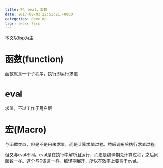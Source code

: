 ```yaml
---
title: 宏，eval，函数
date: 2017-08-03 22:51:21 +0800
categories: develop
tags: emacs lisp
---
```


本文以lisp为主
<!-- more -->

# 函数(function)

函数就是一个子程序，执行即运行求值

# eval

求值，不过工作于用户层

# 宏(Macro)

与函数类似，但是不是用来求值，而是计算求值过程。然后调用后执行求值过程。

但又与eval不同。eval是在执行中解析且运行，而宏是编译期先计算过程，之后同函数一样。这个与C语言一样，编译期展开，所以在效率上要高于eval。
